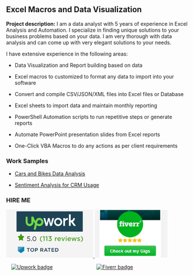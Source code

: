 ## Excel Macros and Data Visualization

**Project description:** 
I am a data analyst with 5 years of experience in Excel Analysis and Automation. I specialize in finding unique solutions to your business problems based on your data. I am very thorough with data analysis and can come up with very elegant solutions to your needs. 


I have extensive experience in the following areas:

  - Data Visualization and Report building based on data
  
  - Excel macros to customized to format any data to import into your software
  
  - Convert and compile CSV/JSON/XML files into Excel files or Database
  
  - Excel sheets to import data and maintain monthly reporting
  
  - PowerShell Automation scripts to run repetitive steps or generate reports
  
  - Automate PowerPoint presentation slides from Excel reports
  
  - One-Click VBA Macros to do any actions as per client requirements


### Work Samples

  - <a href="https://docs.google.com/spreadsheets/d/e/2PACX-1vTqHS4oHc_FYUJpTeVeDJgockSTlP6s_Epl2SGAs6GHtMg4YgWq4-2skpMgYCepMA/pubhtml?gid=1700159221&single=true" target="_blank">Cars and Bikes Data Analysis</a>

  - <a href="https://drive.google.com/file/d/1dMSBhEE81N1ZfG2egLoORUAAu2O-pBOO/view?usp=sharing" target="_blank">Sentiment Analysis for CRM Usage</a>



### HIRE ME

<p float="left">
  <a href="https://www.upwork.com/o/profiles/users/~01839791ddb1ede3fa/">
  <img src="images/UpworkJobs.png" alt="Kowshika Upwork Freelancer Profile" width="238" />
  </a>
  
  <a href="https://www.fiverr.com/kowshikanagaraj/">
  <img src="images/FiverrGigs.png" alt="Kowshika Fiverr Freelancer Gigs" width="200"/>
  </a>
</p>


&emsp;[![Upwork badge](https://img.shields.io/badge/HIRE_ME_ON-UPWORK-14a800.svg)](https://www.upwork.com/o/profiles/users/~01839791ddb1ede3fa/) &emsp;&emsp;&emsp;&emsp;&emsp;&emsp;&emsp;&emsp; [![Fiverr badge](https://img.shields.io/badge/HIRE_ME_ON-FIVERR-1dbf73.svg)](https://www.fiverr.com/kowshikanagaraj/) 
